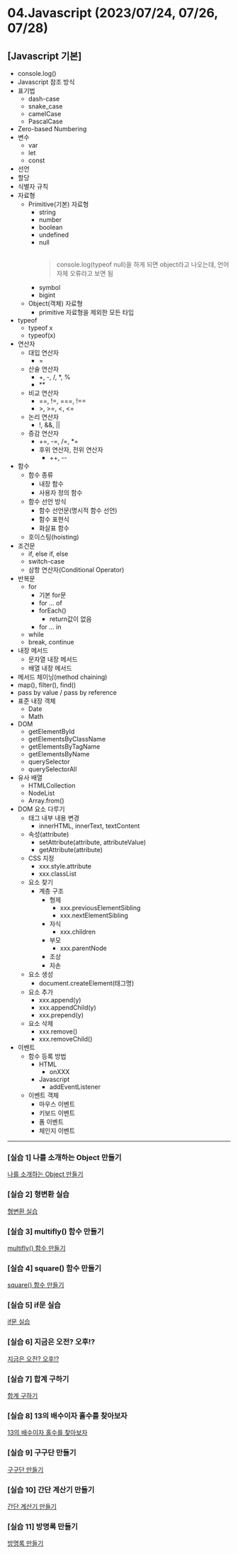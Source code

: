 # 04.Javascript (2023/07/24, 07/26, 07/28)

## [Javascript 기본]

- console.log()
- Javascript 참조 방식
- 표기법
  - dash-case
  - snake_case
  - camelCase
  - PascalCase
- Zero-based Numbering
- 변수
  - var
  - let
  - const
- 선언
- 할당
- 식별자 규칙
- 자료형
  - Primitive(기본) 자료형
    - string
    - number
    - boolean
    - undefined
    - null<br><br>
      > console.log(typeof null)을 하게 되면 object라고 나오는데, 언어 자체 오류라고 보면 됨
    - symbol
    - bigint
  - Object(객체) 자료형
    - primitive 자료형을 제외한 모든 타입
- typeof
  - typeof x
  - typeof(x)
- 연산자
  - 대입 연산자
    - =
  - 산술 연산자
    - +, -, /, \*, %
    - \*\*
  - 비교 연산자
    - ==, !=, ===, !==
    - \>, \>=, <, <=
  - 논리 연산자
    - !, &&, ||
  - 증감 연산자
    - +=, -=, /=, \*=
    - 후위 연산자, 전위 연산자
      - ++, --
- 함수
  - 함수 종류
    - 내장 함수
    - 사용자 정의 함수
  - 함수 선언 방식
    - 함수 선언문(명시적 함수 선언)
    - 함수 표현식
    - 화살표 함수
  - 호이스팅(hoisting)
- 조건문
  - if, else if, else
  - switch-case
  - 삼항 연산자(Conditional Operator)
- 반복문
  - for
    - 기본 for문
    - for ... of
    - forEach()
      - return값이 없음
    - for ... in
  - while
  - break, continue
- 내장 메서드
  - 문자열 내장 메서드
  - 배열 내장 메서드
- 메서드 체이닝(method chaining)
- map(), filter(), find()
- pass by value / pass by reference
- 표준 내장 객체
  - Date
  - Math
- DOM
  - getElementById
  - getElementsByClassName
  - getElementsByTagName
  - getElementsByName
  - querySelector
  - querySelectorAll
- 유사 배열
  - HTMLCollection
  - NodeList
  - Array.from()
- DOM 요소 다루기
  - 태그 내부 내용 변경
    - innerHTML, innerText, textContent
  - 속성(attribute)
    - setAttribute(attribute, attributeValue)
    - getAttribute(attribute)
  - CSS 지정
    - xxx.style.attribute
    - xxx.classList
  - 요소 찾기
    - 계층 구조
      - 형제
        - xxx.previousElementSibling
        - xxx.nextElementSibling
      - 자식
        - xxx.children
      - 부모
        - xxx.parentNode
      - 조상
      - 자손
  - 요소 생성
    - document.createElement(태그명)
  - 요소 추가
    - xxx.append(y)
    - xxx.appendChild(y)
    - xxx.prepend(y)
  - 요소 삭제
    - xxx.remove()
    - xxx.removeChild()
- 이벤트
  - 함수 등록 방법
    - HTML
      - onXXX
    - Javascript
      - addEventListener
  - 이벤트 객체
    - 마우스 이벤트
    - 키보드 이벤트
    - 폼 이벤트
    - 체인지 이벤트
---

### \[실습 1] 나를 소개하는 Object 만들기

[나를 소개하는 Object 만들기](./js/training1_object.js)

### \[실습 2] 형변환 실습

[형변환 실습](./js/training2_type-conversion.js)

### \[실습 3] multifly() 함수 만들기

[multifly() 함수 만들기](./js/training3_function_multifly.js)

### \[실습 4] square() 함수 만들기

[square() 함수 만들기](./js/training4_function_square.js)

### \[실습 5] if문 실습

[if문 실습](./js/training5_condition.js)

### \[실습 6] 지금은 오전? 오후!?

[지금은 오전? 오후!?](./js/training6_conditional_operator.js)

### \[실습 7] 합계 구하기

[합계 구하기](./js/training7_sum.js)

### \[실습 8] 13의 배수이자 홀수를 찾아보자

[13의 배수이자 홀수를 찾아보자](./js/training8_thirteen.js)

### \[실습 9] 구구단 만들기

[구구단 만들기](./js/training9_multiplication-table.js)

### \[실습 10] 간단 계산기 만들기

[간단 계산기 만들기](./js/training10_calculator.js)

### \[실습 11] 방명록 만들기

[방명록 만들기](./js/training11_guest-book.js)